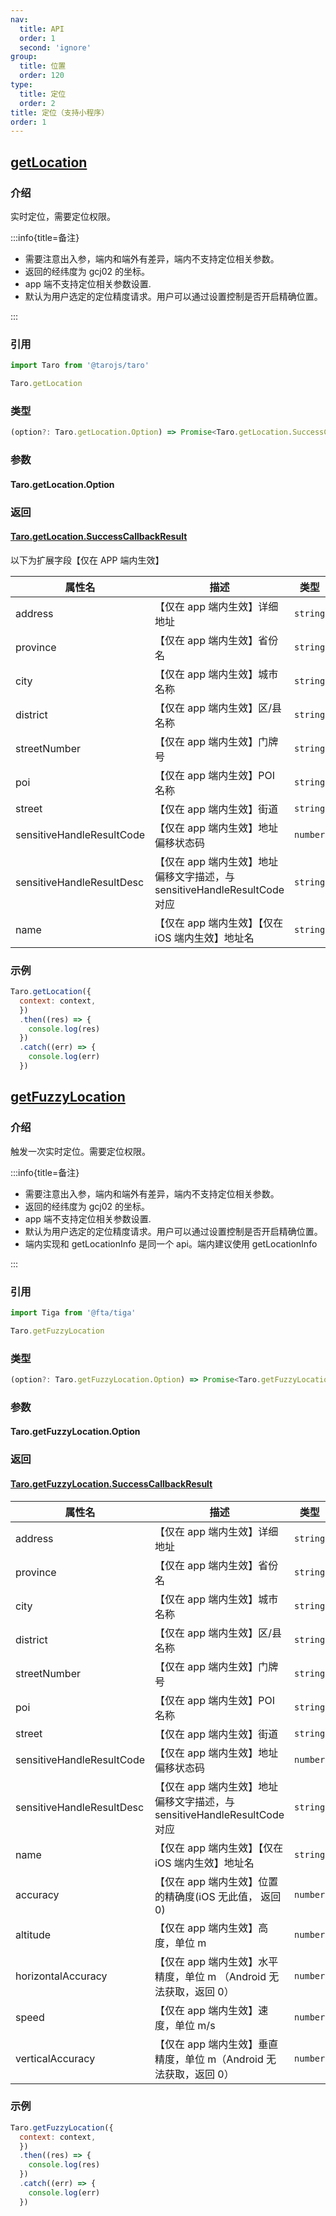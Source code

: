 ```yaml
---
nav:
  title: API
  order: 1
  second: 'ignore'
group:
  title: 位置
  order: 120
type:
  title: 定位
  order: 2
title: 定位（支持小程序）
order: 1
---
```



## [getLocation](https://taro-docs.jd.com/docs/apis/location/getLocation)
<Platform support="thresh,mw,logic,h5,weapp" version='1.3.0' ></Platform>

### 介绍

实时定位，需要定位权限。

:::info{title=备注}

- 需要注意出入参，端内和端外有差异，端内不支持定位相关参数。
- 返回的经纬度为 gcj02 的坐标。
- app 端不支持定位相关参数设置.
- 默认为用户选定的定位精度请求。用户可以通过设置控制是否开启精确位置。

:::

### 引用

```jsx | pure
import Taro from '@tarojs/taro'

Taro.getLocation
```

### 类型

```jsx | pure
(option?: Taro.getLocation.Option) => Promise<Taro.getLocation.SuccessCallbackResult>
```

### 参数
#### Taro.getLocation.Option

<API id="Location_GetLocationProps"></API>

### 返回
#### [Taro.getLocation.SuccessCallbackResult](https://taro-docs.jd.com/docs/apis/location/getLocation)

以下为扩展字段【仅在 APP 端内生效】

| 属性名 | 描述 | 类型  |
| ----- | ----- | -------- |
| address                   | 【仅在 app 端内生效】详细地址                                            | `string` |
| province                  | 【仅在 app 端内生效】省份名                                              | `string` |
| city                      | 【仅在 app 端内生效】城市名称                                            | `string` |
| district                  | 【仅在 app 端内生效】区/县名称                                           | `string` |
| streetNumber              | 【仅在 app 端内生效】门牌号                                              | `string` |
| poi                       | 【仅在 app 端内生效】POI 名称                                            | `string` |
| street                    | 【仅在 app 端内生效】街道                                                | `string` |
| sensitiveHandleResultCode | 【仅在 app 端内生效】地址偏移状态码                                      | `number` |
| sensitiveHandleResultDesc | 【仅在 app 端内生效】地址偏移文字描述，与 sensitiveHandleResultCode 对应 | `string` |
| name                      | 【仅在 app 端内生效】【仅在 iOS 端内生效】地址名                         | `string` |

### 示例

```jsx | pure
Taro.getLocation({
  context: context,
  })
  .then((res) => {
    console.log(res)
  })
  .catch((err) => {
    console.log(err)
  })
```


## [getFuzzyLocation](https://taro-docs.jd.com/docs/apis/location/getFuzzyLocation)

<Platform support="thresh,mw,logic,h5,weapp" version='1.3.0' ></Platform>

### 介绍

触发一次实时定位。需要定位权限。

:::info{title=备注}

- 需要注意出入参，端内和端外有差异，端内不支持定位相关参数。
- 返回的经纬度为 gcj02 的坐标。
- app 端不支持定位相关参数设置.
- 默认为用户选定的定位精度请求。用户可以通过设置控制是否开启精确位置。
- 端内实现和 getLocationInfo 是同一个 api。端内建议使用 getLocationInfo

:::

### 引用

```jsx | pure
import Tiga from '@fta/tiga'

Taro.getFuzzyLocation
```

### 类型

```jsx | pure
(option?: Taro.getFuzzyLocation.Option) => Promise<Taro.getFuzzyLocation.SuccessCallbackResult>
```

### 参数
#### Taro.getFuzzyLocation.Option
<API id="Location_GetFuzzyLocationProps"></API>

### 返回
#### [Taro.getFuzzyLocation.SuccessCallbackResult](https://taro-docs.jd.com/docs/apis/location/getFuzzyLocation)
| 属性名                    | 描述                                                                     | 类型     |
| ------------------------- | ------------------------------------------------------------------------ | -------- |
| address                   | 【仅在 app 端内生效】详细地址                                            | `string` |
| province                  | 【仅在 app 端内生效】省份名                                              | `string` |
| city                      | 【仅在 app 端内生效】城市名称                                            | `string` |
| district                  | 【仅在 app 端内生效】区/县名称                                           | `string` |
| streetNumber              | 【仅在 app 端内生效】门牌号                                              | `string` |
| poi                       | 【仅在 app 端内生效】POI 名称                                            | `string` |
| street                    | 【仅在 app 端内生效】街道                                                | `string` |
| sensitiveHandleResultCode | 【仅在 app 端内生效】地址偏移状态码                                      | `number` |
| sensitiveHandleResultDesc | 【仅在 app 端内生效】地址偏移文字描述，与 sensitiveHandleResultCode 对应 | `string` |
| name                      | 【仅在 app 端内生效】【仅在 iOS 端内生效】地址名                         | `string` |
| accuracy                  | 【仅在 app 端内生效】位置的精确度(iOS 无此值， 返回 0)                   | `number` |
| altitude                  | 【仅在 app 端内生效】高度，单位 m                                        | `number` |
| horizontalAccuracy        | 【仅在 app 端内生效】水平精度，单位 m （Android 无法获取，返回 0）       | `number` |
| speed                     | 【仅在 app 端内生效】速度，单位 m/s                                      | `number` |
| verticalAccuracy          | 【仅在 app 端内生效】垂直精度，单位 m（Android 无法获取，返回 0）        | `number` |

### 示例

```jsx | pure
Taro.getFuzzyLocation({
  context: context,
  })
  .then((res) => {
    console.log(res)
  })
  .catch((err) => {
    console.log(err)
  })
```
